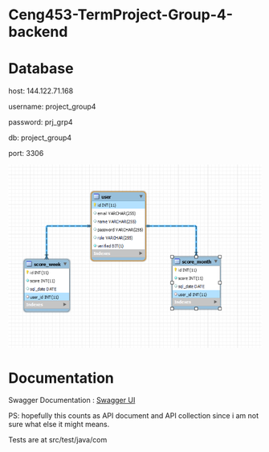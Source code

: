 # Ceng453-TermProject-Group-4-backend

# Database 

host: 144.122.71.168

username: project_group4

password: prj_grp4

db: project_group4

port: 3306

![Screenshot](src/dataBase.png)

# Documentation

Swagger Documentation :   [Swagger UI](https://ceng453-term-project-group-4.herokuapp.com/swagger-ui.html)


PS: hopefully this counts as API document and API collection since i am not sure what else it might means.


Tests are at src/test/java/com






